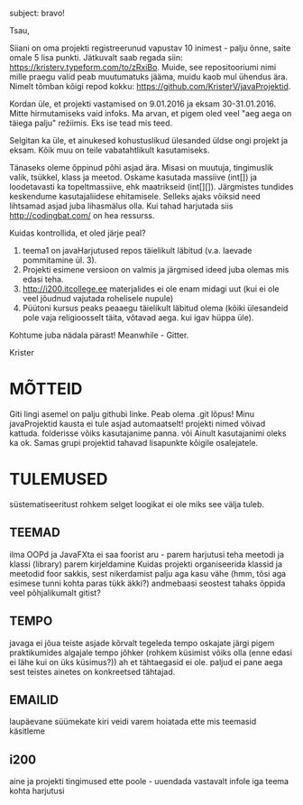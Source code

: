 subject: bravo!

Tsau,

Siiani on oma projekti registreerunud vapustav 10 inimest - palju õnne, saite omale 5 lisa punkti. Jätkuvalt saab regada siin: https://kristerv.typeform.com/to/zRxiBo. Muide, see repositooriumi nimi mille praegu valid peab muutumatuks jääma, muidu kaob mul ühendus ära. Nimelt tõmban kõigi repod kokku: https://github.com/KristerV/javaProjektid.

Kordan üle, et projekti vastamised on 9.01.2016 ja eksam 30-31.01.2016. Mitte hirmutamiseks vaid infoks. Ma arvan, et pigem oled veel "aeg aega on täiega palju" režiimis. Eks ise tead mis teed.

Selgitan ka üle, et ainukesed kohustuslikud ülesanded üldse ongi projekt ja eksam. Kõik muu on teile vabatahtlikult kasutamiseks.

Tänaseks oleme õppinud põhi asjad ära. Misasi on muutuja, tingimuslik valik, tsükkel, klass ja meetod. Oskame kasutada massiive (int[]) ja loodetavasti ka topeltmassiive, ehk maatrikseid (int[][]). Järgmistes tundides keskendume kasutajaliidese ehitamisele. Selleks ajaks võiksid need lihtsamad asjad juba lihasmälus olla. Kui tahad harjutada siis http://codingbat.com/ on hea ressurss.

Kuidas kontrollida, et oled järje peal?
1. teema1 on javaHarjutused repos täielikult läbitud (v.a. laevade pommitamine ül. 3).
3. Projekti esimene versioon on valmis ja järgmised ideed juba olemas mis edasi teha.
4. http://i200.itcollege.ee materjalides ei ole enam midagi uut (kui ei ole veel jõudnud vajutada rohelisele nupule)
2. Püütoni kursus peaks peaaegu täielikult läbitud olema (kõiki ülesandeid pole vaja religioosselt täita, võtavad aega. kui igav hüppa üle).

Kohtume juba nädala pärast! Meanwhile - Gitter.

Krister

# MÕTTEID
Giti lingi asemel on palju githubi linke. Peab olema .git lõpus!
Minu javaProjektid kausta ei tule asjad automaatselt!
projekti nimed võivad kattuda. folderisse võiks kasutajanime panna. või Ainult kasutajanimi oleks ka ok. Samas grupi projektid tahavad lisapunkte kõigile osalejatele.

# TULEMUSED

süstematiseeritust rohkem
selget loogikat ei ole miks see välja tuleb.

## TEEMAD
ilma OOPd ja JavaFXta ei saa foorist aru - parem harjutusi teha
meetodi ja klassi (library) parem kirjeldamine
Kuidas projekti organiseerida klassid ja meetodid
foor sakkis, sest nikerdamist palju aga kasu vähe (hmm, tõsi aga esimese tunni kohta paras tükk äkki?)
andmebaasi seostest tahaks õppida
veel põhjalikumalt gitist?

## TEMPO
javaga ei jõua teiste asjade kõrvalt tegeleda
tempo oskajate järgi pigem praktikumides
algajale tempo jõhker (rohkem küsimist võiks olla (enne edasi ei lähe kui on üks küsimus?))
ah et tähtaegasid ei ole. paljud ei pane aega sest teistes ainetes on konkreetsed tähtajad.

## EMAILID
laupäevane süümekate kiri veidi varem
hoiatada ette  mis teemasid käsitleme

## i200
aine ja projekti tingimused ette poole - uuendada vastavalt infole
iga teema kohta harjutusi

